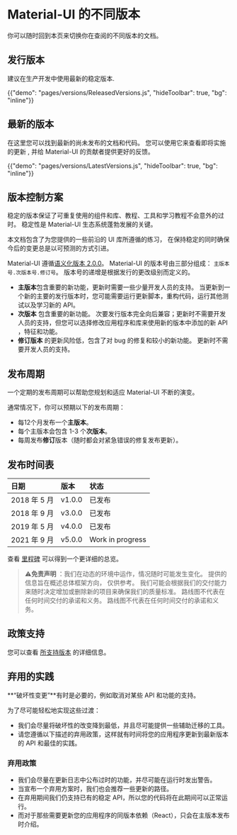# Material-UI 的不同版本

<p class="description">你可以随时回到本页来切换你在查阅的不同版本的文档。</p>

## 发行版本

建议在生产开发中使用最新的稳定版本.

{{"demo": "pages/versions/ReleasedVersions.js", "hideToolbar": true, "bg": "inline"}}

## 最新的版本

在这里您可以找到最新的尚未发布的文档和代码。 您可以使用它来查看即将实施的更新 , 并给 Material-UI 的贡献者提供更好的反馈。

{{"demo": "pages/versions/LatestVersions.js", "hideToolbar": true, "bg": "inline"}}

## 版本控制方案

稳定的版本保证了可重复使用的组件和库、教程、工具和学习教程不会意外的过时。 稳定性是 Material-UI 生态系统蓬勃发展的关键。

本文档包含了为您提供的一些前沿的 UI 库所遵循的练习， 在保持稳定的同时确保今后的变更总是以可预测的方式引进。

Material-UI 遵循[语义化版本 2.0.0](https://semver.org/)。 Material-UI 的版本号由三部分组成： `主版本号.次版本号.修订号`。 版本号的递增是根据发行的更改级别而定义的。

- **主版本**包含重要的新功能，更新时需要一些少量开发人员的支持。 当更新到一个新的主要的发行版本时，您可能需要运行更新脚本，重构代码，运行其他测试以及学习新的 API。
- **次版本** 包含重要的新功能。 次要发行版本完全向后兼容；更新时不需要开发人员的支持，但您可以选择修改应用程序和库来使用新的版本中添加的新 API ，特征和功能。
- **修订版本** 的更新风险低，包含了对 bug 的修复和较小的新功能。 更新时不需要开发人员的支持。

## 发布周期

一个定期的发布周期可以帮助您规划和适应 Material-UI 不断的演变。

通常情况下，你可以预期以下的发布周期：

- 每12个月发布一个**主版本**。
- 每个主版本会包含 1-3 个**次版本**。
- 每周发布**修订**版本（随时都会对紧急错误的修复发布更新）。

## 发布时间表

| 日期         | 版本     | 状态               |
|:---------- |:------ |:---------------- |
| 2018 年 5 月 | v1.0.0 | 已发布              |
| 2018 年 9 月 | v3.0.0 | 已发布              |
| 2019 年 5 月 | v4.0.0 | 已发布              |
| 2021 年 9 月 | v5.0.0 | Work in progress |

查看 [里程碑](https://github.com/mui-org/material-ui/milestones) 可以得到一个更详细的总览。

> ⚠️**免责声明** ：我们在动态的环境中运作，情况随时可能发生变化。 提供的信息旨在概述总体框架方向， 仅供参考。 我们可能会根据我们的交付能力来随时决定增加或删除新的项目来确保我们的质量标准。 路线图不代表在任何时间交付的承诺和义务。 路线图不代表在任何时间交付的承诺和义务。

## 政策支持

您可以查看 [所支持版本](/getting-started/support/#supported-versions) 的详细信息。

## 弃用的实践

**“破坏性变更”**有时是必要的，例如取消对某些 API 和功能的支持。

为了尽可能轻松地实现这些过渡：

- 我们会尽量将破坏性的改变降到最低，并且尽可能提供一些辅助迁移的工具。
- 请您遵循以下描述的弃用政策，这样就有时间将您的应用程序更新到最新版本的 API 和最佳的实践。

### 弃用政策

- 我们会尽量在更新日志中公布过时的功能，并尽可能在运行时发出警告。
- 当宣布一个弃用方案时，我们也会推荐一些更新的路径。
- 在弃用期间我们仍支持已有的稳定 API，所以您的代码将在此期间可以正常运行。
- 而对于那些需要更新您的应用程序的同版本依赖（React），只会在主版本发布时介绍。

